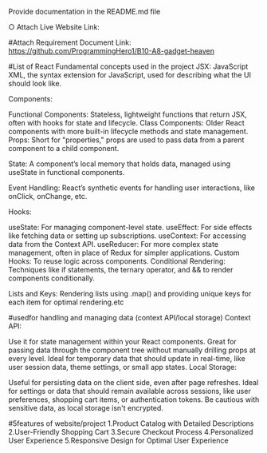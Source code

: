 Provide documentation in the README.md file

 ○ Attach Live Website Link:

 #Attach Requirement Document Link:
 https://github.com/ProgrammingHero1/B10-A8-gadget-heaven

 #List of React Fundamental concepts used in the project
 JSX: JavaScript XML, the syntax extension for JavaScript, used for describing what the UI should look like.

Components:

Functional Components: Stateless, lightweight functions that return JSX, often with hooks for state and lifecycle.
Class Components: Older React components with more built-in lifecycle methods and state management.
Props: Short for "properties," props are used to pass data from a parent component to a child component.

State: A component’s local memory that holds data, managed using useState in functional components.

Event Handling: React’s synthetic events for handling user interactions, like onClick, onChange, etc.

Hooks:

useState: For managing component-level state.
useEffect: For side effects like fetching data or setting up subscriptions.
useContext: For accessing data from the Context API.
useReducer: For more complex state management, often in place of Redux for simpler applications.
Custom Hooks: To reuse logic across components.
Conditional Rendering: Techniques like if statements, the ternary operator, and && to render components conditionally.

Lists and Keys: Rendering lists using .map() and providing unique keys for each item for optimal rendering.etc

 #usedfor handling and managing data (context
 API/local storage)
 Context API:

Use it for state management within your React components.
Great for passing data through the component tree without manually drilling props at every level.
Ideal for temporary data that should update in real-time, like user session data, theme settings, or small app states.
Local Storage:

Useful for persisting data on the client side, even after page refreshes.
Ideal for settings or data that should remain available across sessions, like user preferences, shopping cart items, or authentication tokens.
Be cautious with sensitive data, as local storage isn't encrypted.

 #5features of website/project
1.Product Catalog with Detailed Descriptions
2.User-Friendly Shopping Cart
3.Secure Checkout Process
4.Personalized User Experience
5.Responsive Design for Optimal User Experience
